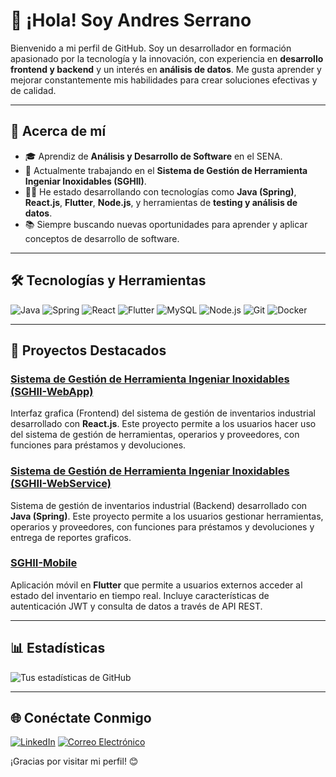 # 👋 ¡Hola! Soy Andres Serrano

Bienvenido a mi perfil de GitHub. Soy un desarrollador en formación apasionado por la tecnología y la innovación, con experiencia en **desarrollo frontend y backend** y un interés en **análisis de datos**. Me gusta aprender y mejorar constantemente mis habilidades para crear soluciones efectivas y de calidad.

---

## 🚀 Acerca de mí

- 🎓 Aprendiz de **Análisis y Desarrollo de Software** en el SENA.
- 🌱 Actualmente trabajando en el **Sistema de Gestión de Herramienta Ingeniar Inoxidables (SGHII)**.
- 👨‍💻 He estado desarrollando con tecnologías como **Java (Spring)**, **React.js**, **Flutter**, **Node.js**, y herramientas de **testing y análisis de datos**.
- 📚 Siempre buscando nuevas oportunidades para aprender y aplicar conceptos de desarrollo de software.

---

## 🛠 Tecnologías y Herramientas

![Java](https://img.shields.io/badge/Java-ED8B00?style=for-the-badge&logo=java&logoColor=white)
![Spring](https://img.shields.io/badge/Spring-6DB33F?style=for-the-badge&logo=spring&logoColor=white)
![React](https://img.shields.io/badge/React-61DAFB?style=for-the-badge&logo=react&logoColor=black)
![Flutter](https://img.shields.io/badge/Flutter-02569B?style=for-the-badge&logo=flutter&logoColor=white)
![MySQL](https://img.shields.io/badge/MySQL-4479A1?style=for-the-badge&logo=mysql&logoColor=white)
![Node.js](https://img.shields.io/badge/Node.js-339933?style=for-the-badge&logo=nodedotjs&logoColor=white)
![Git](https://img.shields.io/badge/Git-F05032?style=for-the-badge&logo=git&logoColor=white)
![Docker](https://img.shields.io/badge/Docker-2496ED?style=for-the-badge&logo=docker&logoColor=white)

---

## 📂 Proyectos Destacados

### [Sistema de Gestión de Herramienta Ingeniar Inoxidables (SGHII-WebApp)](https://github.com/corsariopsique/SGHII-App)
Interfaz grafica (Frontend) del sistema de gestión de inventarios industrial desarrollado con **React.js**. Este proyecto permite a los usuarios hacer uso del sistema de gestión de herramientas, operarios y proveedores, con funciones para préstamos y devoluciones.

### [Sistema de Gestión de Herramienta Ingeniar Inoxidables (SGHII-WebService)](https://github.com/corsariopsique/SGHII-WebService)
Sistema de gestión de inventarios industrial (Backend) desarrollado con **Java (Spring)**. Este proyecto permite a los usuarios gestionar herramientas, operarios y proveedores, con funciones para préstamos y devoluciones y entrega de reportes graficos.

### [SGHII-Mobile](https://github.com/corsariopsique/SGHII-Mobile)
Aplicación móvil en **Flutter** que permite a usuarios externos acceder al estado del inventario en tiempo real. Incluye características de autenticación JWT y consulta de datos a través de API REST.

---

## 📊 Estadísticas

![Tus estadísticas de GitHub](https://github-readme-stats.vercel.app/api?username=corsariopsique&show_icons=true&theme=dark)

---

## 🌐 Conéctate Conmigo

[![LinkedIn](https://img.shields.io/badge/LinkedIn-0077B5?style=for-the-badge&logo=linkedin&logoColor=white)](https://linkedin.com/in/andres-serrano-250251277)
[![Correo Electrónico](https://img.shields.io/badge/Correo-D14836?style=for-the-badge&logo=gmail&logoColor=white)](mailto:corsariopsique@gmail.com)

¡Gracias por visitar mi perfil! 😊 
